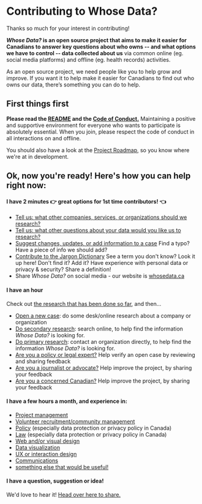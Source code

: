 
# Contributing to Whose Data?
Thanks so much for your interest in contributing! 

***Whose Data?* is an open source project that aims to make it easier for Canadians to answer key questions about who owns -- and what options we have to control -- data collected about us** via common online (eg. social media platforms) and offline (eg. health records) activities.

As an open source project, we need people like you to help grow and improve. If you want it to help make it easier for Canadians to find out who owns our data, there’s something you can do to help.

## First things first
**Please read the [README](https://github.com/samanthaburton/whose_data/blob/master/README.md) and the [Code of Conduct.](https://github.com/samanthaburton/whose_data/blob/master/CODE_OF_CONDUCT.md)** Maintaining a positive and supportive environment for everyone who wants to participate is absolutely essential. When you join, please respect the code of conduct in all interactions on and offline.

You should also have a look at the [Project Roadmap](https://github.com/samanthaburton/whose_data/issues/19), so you know where we're at in development. 

## Ok, now you're ready! Here's how you can help right now:

#### I have 2 minutes :point_right: great options for 1st time contributors! :point_left:

- [Tell us: what other companies, services, or organizations should we research?](https://github.com/samanthaburton/whose_data/issues/21)
- [Tell us: what other questions about your data would you like us to research?](https://github.com/samanthaburton/whose_data/issues/20)
- [Suggest changes, updates, or add information to a case](https://github.com/samanthaburton/whose_data/issues/40) Find a typo? Have a piece of info we should add? 
- [Contribute to the Jargon Dictionary](https://github.com/samanthaburton/whose_data/issues/28) See a term you don't know? Look it up here! Don't find it? Add it? Have experience with personal data or privacy & security? Share a definition!
- Share _Whose Data?_ on social media - our website is [whosedata.ca](https://www.whosedata.ca)

#### I have an hour
Check out [the research that has been done so far](https://github.com/samanthaburton/whose_data/issues/38), and then...

- [Open a new case](https://github.com/samanthaburton/whose_data/issues/13): do some desk/online research about a company or organization
- [Do secondary research](https://github.com/samanthaburton/whose_data/issues/25): search online, to help find the information _Whose Data?_ is looking for.
- [Do primary research](https://github.com/samanthaburton/whose_data/issues/40): contact an organization directly, to help find the information _Whose Data?_ is looking for.
- [Are you a policy or legal expert?](https://github.com/samanthaburton/whose_data/issues/26) Help verify an open case by reviewing and sharing feedback
- [Are you a journalist or advocate?](https://github.com/samanthaburton/whose_data/issues/22) Help improve the project, by sharing your feedback
- [Are you a concerned Canadian?](https://github.com/samanthaburton/whose_data/issues/22) Help improve the project, by sharing your feedback

#### I have a few hours a month, and experience in:

- [Project management](https://github.com/samanthaburton/whose_data/issues/27)
- [Volunteer recruitment/community management](https://github.com/samanthaburton/whose_data/issues/27)
- [Policy](https://github.com/samanthaburton/whose_data/issues/27) (especially data protection or privacy policy in Canada)
- [Law](https://github.com/samanthaburton/whose_data/issues/27) (especially data protection or privacy policy in Canada)
- [Web and/or visual design](https://github.com/samanthaburton/whose_data/issues/24)
- [Data visualization](https://github.com/samanthaburton/whose_data/issues/24)
- [UX or interaction design](https://github.com/samanthaburton/whose_data/issues/24)
- [Communications](https://github.com/samanthaburton/whose_data/issues/27)
- [something else that would be useful!](https://github.com/samanthaburton/whose_data/issues/27)

#### I have a question, suggestion or idea!
We'd love to hear it! [Head over here to share.](https://github.com/samanthaburton/whose_data/issues/22)

